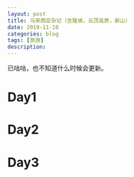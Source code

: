 ```yaml
---
layout: post
title: 马来西亚杂记（吉隆坡，云顶高原，新山）
date: 2019-11-18
categories: blog
tags: [旅游]
description: 
---
```

已咕咕，也不知道什么时候会更新。
# Day1
# Day2
# Day3

